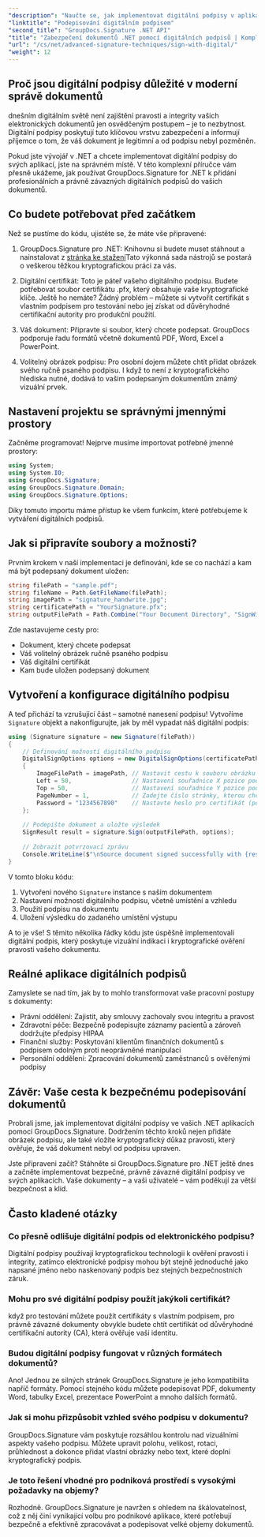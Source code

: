 ```yaml
---
"description": "Naučte se, jak implementovat digitální podpisy v aplikacích .NET pomocí GroupDocs.Signature pro zvýšení zabezpečení dokumentů, zajištění pravosti a splnění požadavků na dodržování předpisů."
"linktitle": "Podepisování digitálním podpisem"
"second_title": "GroupDocs.Signature .NET API"
"title": "Zabezpečení dokumentů .NET pomocí digitálních podpisů | Kompletní průvodce"
"url": "/cs/net/advanced-signature-techniques/sign-with-digital/"
"weight": 12
---
```


## Proč jsou digitální podpisy důležité v moderní správě dokumentů

dnešním digitálním světě není zajištění pravosti a integrity vašich elektronických dokumentů jen osvědčeným postupem – je to nezbytnost. Digitální podpisy poskytují tuto klíčovou vrstvu zabezpečení a informují příjemce o tom, že váš dokument je legitimní a od podpisu nebyl pozměněn.

Pokud jste vývojář v .NET a chcete implementovat digitální podpisy do svých aplikací, jste na správném místě. V této komplexní příručce vám přesně ukážeme, jak používat GroupDocs.Signature for .NET k přidání profesionálních a právně závazných digitálních podpisů do vašich dokumentů.

## Co budete potřebovat před začátkem

Než se pustíme do kódu, ujistěte se, že máte vše připravené:

1. GroupDocs.Signature pro .NET: Knihovnu si budete muset stáhnout a nainstalovat z [stránka ke stažení](https://releases.groupdocs.com/signature/net/)Tato výkonná sada nástrojů se postará o veškerou těžkou kryptografickou práci za vás.

2. Digitální certifikát: Toto je páteř vašeho digitálního podpisu. Budete potřebovat soubor certifikátu .pfx, který obsahuje vaše kryptografické klíče. Ještě ho nemáte? Žádný problém – můžete si vytvořit certifikát s vlastním podpisem pro testování nebo jej získat od důvěryhodné certifikační autority pro produkční použití.

3. Váš dokument: Připravte si soubor, který chcete podepsat. GroupDocs podporuje řadu formátů včetně dokumentů PDF, Word, Excel a PowerPoint.

4. Volitelný obrázek podpisu: Pro osobní dojem můžete chtít přidat obrázek svého ručně psaného podpisu. I když to není z kryptografického hlediska nutné, dodává to vašim podepsaným dokumentům známý vizuální prvek.

## Nastavení projektu se správnými jmennými prostory

Začněme programovat! Nejprve musíme importovat potřebné jmenné prostory:

```csharp
using System;
using System.IO;
using GroupDocs.Signature;
using GroupDocs.Signature.Domain;
using GroupDocs.Signature.Options;
```

Díky tomuto importu máme přístup ke všem funkcím, které potřebujeme k vytváření digitálních podpisů.

## Jak si připravíte soubory a možnosti?

Prvním krokem v naší implementaci je definování, kde se co nachází a kam má být podepsaný dokument uložen:

```csharp
string filePath = "sample.pdf";
string fileName = Path.GetFileName(filePath);
string imagePath = "signature_handwrite.jpg";
string certificatePath = "YourSignature.pfx";
string outputFilePath = Path.Combine("Your Document Directory", "SignWithDigital", fileName);
```

Zde nastavujeme cesty pro:
- Dokument, který chcete podepsat
- Váš volitelný obrázek ručně psaného podpisu
- Váš digitální certifikát
- Kam bude uložen podepsaný dokument

## Vytvoření a konfigurace digitálního podpisu

A teď přichází ta vzrušující část – samotné nanesení podpisu! Vytvoříme `Signature` objekt a nakonfigurujte, jak by měl vypadat náš digitální podpis:

```csharp
using (Signature signature = new Signature(filePath))
{
    // Definování možností digitálního podpisu
    DigitalSignOptions options = new DigitalSignOptions(certificatePath)
    {
        ImageFilePath = imagePath, // Nastavit cestu k souboru obrázku (volitelné)
        Left = 50,                 // Nastavení souřadnice X pozice podpisu
        Top = 50,                  // Nastavení souřadnice Y pozice podpisu
        PageNumber = 1,            // Zadejte číslo stránky, kterou chcete podepsat
        Password = "1234567890"    // Nastavte heslo pro certifikát (pokud je vyžadováno)
    };
    
    // Podepište dokument a uložte výsledek
    SignResult result = signature.Sign(outputFilePath, options);
    
    // Zobrazit potvrzovací zprávu
    Console.WriteLine($"\nSource document signed successfully with {result.Succeeded.Count} signature(s).\nFile saved at {outputFilePath}.");
}
```

V tomto bloku kódu:
1. Vytvoření nového `Signature` instance s naším dokumentem
2. Nastavení možností digitálního podpisu, včetně umístění a vzhledu
3. Použití podpisu na dokumentu
4. Uložení výsledku do zadaného umístění výstupu

A to je vše! S těmito několika řádky kódu jste úspěšně implementovali digitální podpis, který poskytuje vizuální indikaci i kryptografické ověření pravosti vašeho dokumentu.

## Reálné aplikace digitálních podpisů

Zamyslete se nad tím, jak by to mohlo transformovat vaše pracovní postupy s dokumenty:

- Právní oddělení: Zajistit, aby smlouvy zachovaly svou integritu a pravost
- Zdravotní péče: Bezpečně podepisujte záznamy pacientů a zároveň dodržujte předpisy HIPAA
- Finanční služby: Poskytování klientům finančních dokumentů s podpisem odolným proti neoprávněné manipulaci
- Personální oddělení: Zpracování dokumentů zaměstnanců s ověřenými podpisy

## Závěr: Vaše cesta k bezpečnému podepisování dokumentů

Probrali jsme, jak implementovat digitální podpisy ve vašich .NET aplikacích pomocí GroupDocs.Signature. Dodržením těchto kroků nejen přidáte obrázek podpisu, ale také vložíte kryptografický důkaz pravosti, který ověřuje, že váš dokument nebyl od podpisu upraven.

Jste připraveni začít? Stáhněte si GroupDocs.Signature pro .NET ještě dnes a začněte implementovat bezpečné, právně závazné digitální podpisy ve svých aplikacích. Vaše dokumenty – a vaši uživatelé – vám poděkují za větší bezpečnost a klid.

## Často kladené otázky

### Co přesně odlišuje digitální podpis od elektronického podpisu?
Digitální podpisy používají kryptografickou technologii k ověření pravosti i integrity, zatímco elektronické podpisy mohou být stejně jednoduché jako napsané jméno nebo naskenovaný podpis bez stejných bezpečnostních záruk.

### Mohu pro své digitální podpisy použít jakýkoli certifikát?
když pro testování můžete použít certifikáty s vlastním podpisem, pro právně závazné dokumenty obvykle budete chtít certifikát od důvěryhodné certifikační autority (CA), která ověřuje vaši identitu.

### Budou digitální podpisy fungovat v různých formátech dokumentů?
Ano! Jednou ze silných stránek GroupDocs.Signature je jeho kompatibilita napříč formáty. Pomocí stejného kódu můžete podepisovat PDF, dokumenty Word, tabulky Excel, prezentace PowerPoint a mnoho dalších formátů.

### Jak si mohu přizpůsobit vzhled svého podpisu v dokumentu?
GroupDocs.Signature vám poskytuje rozsáhlou kontrolu nad vizuálními aspekty vašeho podpisu. Můžete upravit polohu, velikost, rotaci, průhlednost a dokonce přidat vlastní obrázky nebo text, které doplní kryptografický podpis.

### Je toto řešení vhodné pro podniková prostředí s vysokými požadavky na objemy?
Rozhodně. GroupDocs.Signature je navržen s ohledem na škálovatelnost, což z něj činí vynikající volbu pro podnikové aplikace, které potřebují bezpečně a efektivně zpracovávat a podepisovat velké objemy dokumentů.